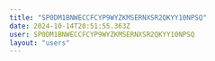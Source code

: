 ```yaml
---
title: "SP0DM1BNWECCFCYP9WYZKMSERNXSR2QKYY10NPSQ"
date: 2024-10-14T20:51:55.363Z
user: SP0DM1BNWECCFCYP9WYZKMSERNXSR2QKYY10NPSQ
layout: "users"
---
```

    